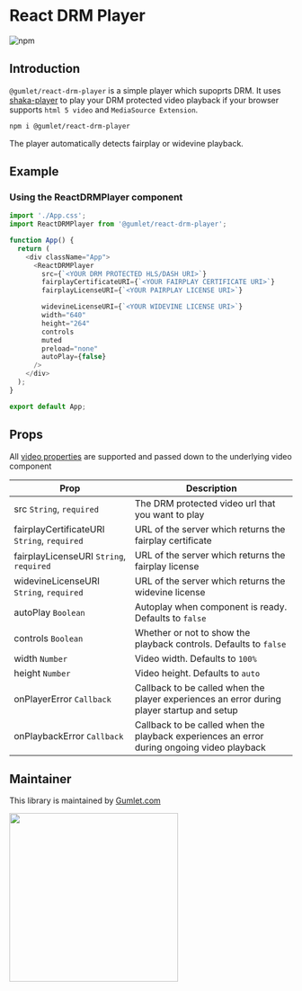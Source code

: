 # React DRM Player

![npm](https://img.shields.io/npm/dw/@gumlet/react-drm-player)

## Introduction

`@gumlet/react-drm-player` is a simple player which supoprts DRM.
It uses [shaka-player](https://github.com/shaka-project/shaka-player) to play your DRM protected video playback if your browser supports `html 5 video` and `MediaSource Extension`.

```bash
npm i @gumlet/react-drm-player
```

The player automatically detects fairplay or widevine playback.

## Example

### Using the ReactDRMPlayer component

```javascript
import './App.css';
import ReactDRMPlayer from '@gumlet/react-drm-player';

function App() {
  return (
    <div className="App">
      <ReactDRMPlayer 
        src={`<YOUR DRM PROTECTED HLS/DASH URI>`} 
        fairplayCertificateURI={`<YOUR FAIRPLAY CERTIFICATE URI>`}
        fairplayLicenseURI={`<YOUR PAIRPLAY LICENSE URI>`}

        widevineLicenseURI={`<YOUR WIDEVINE LICENSE URI>`}
        width="640" 
        height="264" 
        controls 
        muted
        preload="none"
        autoPlay={false}
      />
    </div>
  );
}

export default App;
```

## Props

All [video properties](https://www.w3schools.com/tags/att_video_poster.asp) are supported and passed down to the underlying video component

| Prop                     | Description                                                                                                             |
| ------------------------ | ----------------------------------------------------------------------------------------------------------------------- |
| src `String`, `required` | The DRM protected video url that you want to play                                                                                       |
| fairplayCertificateURI `String`, `required` | URL of the server which returns the fairplay certificate                                                                                       |
| fairplayLicenseURI `String`, `required` | URL of the server which returns the fairplay license                                                                                       |
| widevineLicenseURI `String`, `required` | URL of the server which returns the widevine license                                                                                       |
| autoPlay `Boolean`       | Autoplay when component is ready. Defaults to `false`                                                                   |
| controls `Boolean`       | Whether or not to show the playback controls. Defaults to `false`                                                       |
| width `Number`           | Video width. Defaults to `100%`                                                                                         |
| height `Number`          | Video height. Defaults to `auto`                                                                                        |
| onPlayerError `Callback`          | Callback to be called when the player experiences an error during player startup and setup                                                                                       |
| onPlaybackError `Callback`          | Callback to be called when the playback experiences an error during ongoing video playback                                                                                        |

## Maintainer

This library is maintained by <a href="https://www.gumlet.com" target="_blank">Gumlet.com</a>

[<img src="https://assets.gumlet.com/public/img/logo.png" width="300px">](https://www.gumlet.com)

<!-- markdownlint-enable -->
<!-- prettier-ignore-end -->